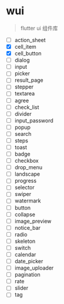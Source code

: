# wui
> flutter ui 组件库

* [ ] action_sheet
* [x] cell_item
* [x] cell_button
* [ ] dialog
* [ ] input
* [ ] picker
* [ ] result_page
* [ ] stepper
* [ ] textarea
* [ ] agree
* [ ] check_list
* [ ] divider
* [ ] input_password
* [ ] popup
* [ ] search
* [ ] steps
* [ ] toast
* [ ] badge
* [ ] checkbox
* [ ] drop_menu
* [ ] landscape
* [ ] progress
* [ ] selector
* [ ] swiper
* [ ] watermark
* [ ] button
* [ ] collapse
* [ ] image_preview
* [ ] notice_bar
* [ ] radio
* [ ] skeleton
* [ ] switch
* [ ] calendar
* [ ] date_picker
* [ ] image_uploader
* [ ] pagination
* [ ] rate
* [ ] slider
* [ ] tag